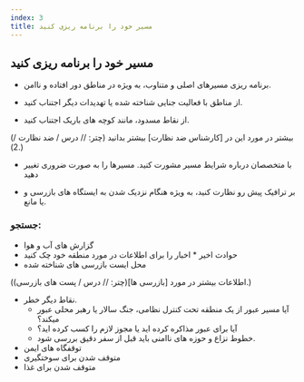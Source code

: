 ```yaml
---
index: 3
title: مسیر خود را برنامه ریزی کنید
---
```

## مسیر خود را برنامه ریزی کنید

*   برنامه ریزی مسیرهای اصلی و متناوب، به ویژه در مناطق دور افتاده و ناامن.

*   از مناطق با فعالیت جنایی شناخته شده یا تهدیدات دیگر اجتناب کنید.

*   از نقاط مسدود، مانند کوچه های باریک اجتناب کنید.

(بیشتر در مورد این در [کارشناس ضد نظارت] بیشتر بدانید (چتر: // درس / ضد نظارت / 2).)

*   با متخصصان درباره شرایط مسیر مشورت کنید. مسیرها را به صورت ضروری تغییر دهید

*   بر ترافیک پیش رو نظارت کنید، به ویژه هنگام نزدیک شدن به ایستگاه های بازرسی و یا مانع.

### جستجو:

*   گزارش های آب و هوا
*   حوادث اخیر * اخبار را برای اطلاعات در مورد منطقه خود چک کنید
*   محل ایست بازرسی های شناخته شده

(اطلاعات بیشتر در مورد [بازرسی ها](چتر: // درس / پست های بازرسی).)

*   نقاط دیگر خطر.
    * آیا مسیر عبور از یک منطقه تحت کنترل نظامی، جنگ سالار یا رهبر محلی عبور میکند؟
    * آیا برای عبور مذاکره کرده اید یا مجوز لازم را کسب کرده اید؟
    * خطوط نزاع و حوزه های ناامنی باید قبل از سفر دقیق بررسی شود.
*   توقفگاه های ایمن
*   متوقف شدن برای سوختگیری
*   متوقف شدن برای غذا